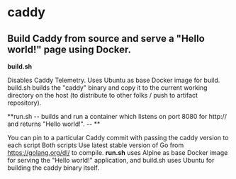 # caddy

## Build Caddy from source and serve a "Hello world!" page using Docker. 

**build.sh**

Disables Caddy Telemetry. 
Uses Ubuntu as base Docker image for build. 
build.sh builds the "caddy" binary and copy it to the current working directory on the host (to distribute to other folks / push to artifact repository). 


**run.sh -- 
builds and run a container which listens on port 8080 for http:// and returns "Hello world!". 
-- **

You can pin to a particular Caddy commit with passing the caddy version to each script
Both scripts Use latest stable version of Go from https://golang.org/dl/ to compile. 
**run.sh** uses Alpine as base Docker image for serving the "Hello world!" application, 
and build.sh uses Ubuntu for building the caddy binary itself. 
